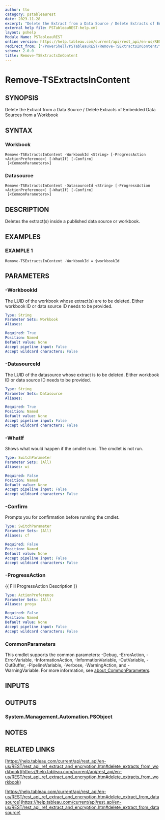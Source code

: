 ```yaml
---
author: tto
category: pstableaurest
date: 2023-11-28
excerpt: "Delete the Extract from a Data Source / Delete Extracts of Embedded Data Sources from a Workbook"
external help file: PSTableauREST-help.xml
layout: pshelp
Module Name: PSTableauREST
online version: https://help.tableau.com/current/api/rest_api/en-us/REST/rest_api_ref_extract_and_encryption.htm#delete_extracts_from_workbook
redirect_from: ["/PowerShell/PSTableauREST/Remove-TSExtractsInContent/", "/PowerShell/PSTableauREST/remove-tsextractsincontent/", "/PowerShell/remove-tsextractsincontent/"]
schema: 2.0.0
title: Remove-TSExtractsInContent
---
```


# Remove-TSExtractsInContent

## SYNOPSIS
Delete the Extract from a Data Source / Delete Extracts of Embedded Data Sources from a Workbook

## SYNTAX

### Workbook
```
Remove-TSExtractsInContent -WorkbookId <String> [-ProgressAction <ActionPreference>] [-WhatIf] [-Confirm]
 [<CommonParameters>]
```

### Datasource
```
Remove-TSExtractsInContent -DatasourceId <String> [-ProgressAction <ActionPreference>] [-WhatIf] [-Confirm]
 [<CommonParameters>]
```

## DESCRIPTION
Deletes the extract(s) inside a published data source or workbook.

## EXAMPLES

### EXAMPLE 1
```
Remove-TSExtractsInContent -WorkbookId = $workbookId
```

## PARAMETERS

### -WorkbookId
The LUID of the workbook whose extract(s) are to be deleted.
Either workbook ID or data source ID needs to be provided.

```yaml
Type: String
Parameter Sets: Workbook
Aliases:

Required: True
Position: Named
Default value: None
Accept pipeline input: False
Accept wildcard characters: False
```

### -DatasourceId
The LUID of the datasource whose extract is to be deleted.
Either workbook ID or data source ID needs to be provided.

```yaml
Type: String
Parameter Sets: Datasource
Aliases:

Required: True
Position: Named
Default value: None
Accept pipeline input: False
Accept wildcard characters: False
```

### -WhatIf
Shows what would happen if the cmdlet runs.
The cmdlet is not run.

```yaml
Type: SwitchParameter
Parameter Sets: (All)
Aliases: wi

Required: False
Position: Named
Default value: None
Accept pipeline input: False
Accept wildcard characters: False
```

### -Confirm
Prompts you for confirmation before running the cmdlet.

```yaml
Type: SwitchParameter
Parameter Sets: (All)
Aliases: cf

Required: False
Position: Named
Default value: None
Accept pipeline input: False
Accept wildcard characters: False
```

### -ProgressAction
{{ Fill ProgressAction Description }}

```yaml
Type: ActionPreference
Parameter Sets: (All)
Aliases: proga

Required: False
Position: Named
Default value: None
Accept pipeline input: False
Accept wildcard characters: False
```

### CommonParameters
This cmdlet supports the common parameters: -Debug, -ErrorAction, -ErrorVariable, -InformationAction, -InformationVariable, -OutVariable, -OutBuffer, -PipelineVariable, -Verbose, -WarningAction, and -WarningVariable. For more information, see [about_CommonParameters](http://go.microsoft.com/fwlink/?LinkID=113216).

## INPUTS

## OUTPUTS

### System.Management.Automation.PSObject
## NOTES

## RELATED LINKS

[https://help.tableau.com/current/api/rest_api/en-us/REST/rest_api_ref_extract_and_encryption.htm#delete_extracts_from_workbook](https://help.tableau.com/current/api/rest_api/en-us/REST/rest_api_ref_extract_and_encryption.htm#delete_extracts_from_workbook)

[https://help.tableau.com/current/api/rest_api/en-us/REST/rest_api_ref_extract_and_encryption.htm#delete_extract_from_datasource](https://help.tableau.com/current/api/rest_api/en-us/REST/rest_api_ref_extract_and_encryption.htm#delete_extract_from_datasource)

